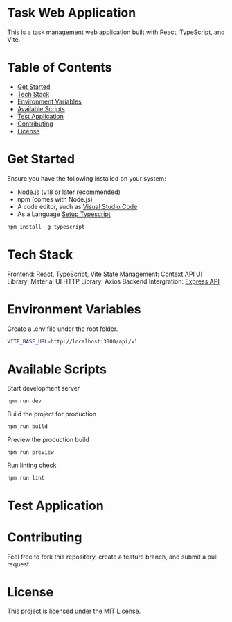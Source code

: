 # Task Web Application

This is a task management web application built with React, TypeScript, and Vite.

# Table of Contents

- [Get Started](#get-started)
- [Tech Stack](#tech-stack)
- [Environment Variables](#environment-variables)
- [Available Scripts](#available-scripts)
- [Test Application](#test-application)
- [Contributing](#contributing)
- [License](#license)

# Get Started

Ensure you have the following installed on your system:

- [Node.js](https://nodejs.org/) (v18 or later recommended)
- npm (comes with Node.js)
- A code editor, such as [Visual Studio Code](https://code.visualstudio.com/)
- As a Language [Setup Typescript](https://www.typescriptlang.org/)
```js
npm install -g typescript
```

# Tech Stack

Frontend: React, TypeScript, Vite
State Management: Context API
UI Library: Material UI
HTTP Library: Axios
Backend Intergration: [Express API](https://github.com/JeralSandeeptha/CoverageX-LLC-Technical-Assessment-Nodejs)

# Environment Variables

Create a .env file under the root folder.
```bash
VITE_BASE_URL=http://localhost:3000/api/v1
```

# Available Scripts

Start development server
```dash
npm run dev
```
Build the project for production
```dash
npm run build
```
Preview the production build
```dash
npm run preview
```
Run linting check
```dash
npm run lint
```

# Test Application

# Contributing

Feel free to fork this repository, create a feature branch, and submit a pull request.

# License

This project is licensed under the MIT License.
